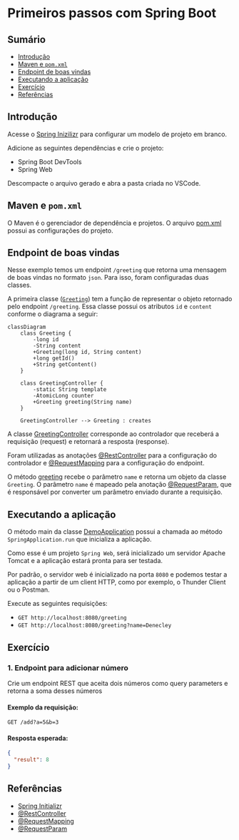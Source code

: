 # Primeiros passos com Spring Boot

## Sumário
- [Introdução](#introdução)
- [Maven e `pom.xml`](#maven-e-pomxml)
- [Endpoint de boas vindas](#endpoint-de-boas-vindas)
- [Executando a aplicação](#executando-a-aplicação)
- [Exercício](#exercício)
- [Referências](#referências)

## Introdução

Acesse o [Spring Inizilizr](https://start.spring.io/) para configurar um modelo de projeto em branco.

Adicione as seguintes dependências e crie o projeto:
- Spring Boot DevTools
- Spring Web

Descompacte o arquivo gerado e abra a pasta criada no VSCode.

## Maven e `pom.xml`

O Maven é o gerenciador de dependência e projetos. O arquivo [pom.xml](./pom.xml) possui as configurações do projeto.

## Endpoint de boas vindas

Nesse exemplo temos um endpoint `/greeting` que retorna uma mensagem de boas vindas no formato `json`. Para isso, foram configuradas duas classes.

A primeira classe ([`Greeting`](./src/main/java/br/com/gomide/Greeting.java)) tem a função de representar o objeto retornado pelo endpoint `/greeting`. Essa classe possui os atributos `id` e `content` conforme o diagrama a seguir:

```mermaid
classDiagram
    class Greeting {
        -long id
        -String content
        +Greeting(long id, String content)
        +long getId()
        +String getContent()
    }

    class GreetingController {
        -static String template
        -AtomicLong counter
        +Greeting greeting(String name)
    }

    GreetingController --> Greeting : creates
```

A classe [GreetingController](./src/main/java/br/com/gomide/GreetingController.java) corresponde ao controlador que receberá a requisição (request) e retornará a resposta (response).

Foram utilizadas as anotações [@RestController](./src/main/java/br/com/gomide/GreetingController.java#L9) para a configuração do controlador e [@RequestMapping](./src/main/java/br/com/gomide/GreetingController.java#L15) para a configuração do endpoint.

O método [greeting](./src/main/java/br/com/gomide/GreetingController.java#L16) recebe o parâmetro `name` e retorna um objeto da classe `Greeting`. O parâmetro `name` é mapeado pela anotação [@RequestParam](./src/main/java/br/com/gomide/GreetingController.java#L16), que é responsável por converter um parâmetro enviado durante a requisição.

## Executando a aplicação

O método main da classe [DemoApplication](./src/main/java/br/com/gomide/DemoApplication.java#L9) possui a chamada ao método `SpringApplication.run` que inicializa a aplicação.

Como esse é um projeto `Spring Web`, será inicializado um servidor Apache Tomcat e a aplicação estará pronta para ser testada.

Por padrão, o servidor web é inicializado na porta `8080` e podemos testar a aplicação a partir de um client HTTP, como por exemplo, o Thunder Client ou o Postman.

Execute as seguintes requisições:
- `GET http://localhost:8080/greeting`
- `GET http://localhost:8080/greeting?name=Denecley`

## Exercício

### 1. Endpoint para adicionar número
Crie um endpoint REST que aceita dois números como query parameters e retorna a soma desses números

#### Exemplo da requisição:
```
GET /add?a=5&b=3
```
#### Resposta esperada:
```json
{
  "result": 8
}
```


## Referências
- [Spring Initializr](https://start.spring.io/)
- [@RestController](https://docs.spring.io/spring-framework/docs/current/javadoc-api/org/springframework/web/bind/annotation/RestController.html)
- [@RequestMapping](https://docs.spring.io/spring-framework/docs/current/javadoc-api/org/springframework/web/bind/annotation/RequestMapping.html)
- [@RequestParam](https://docs.spring.io/spring-framework/docs/current/javadoc-api/org/springframework/web/bind/annotation/RequestParam.html)